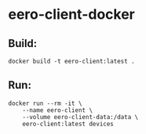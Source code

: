 # eero-client-docker

## Build:
```docker build -t eero-client:latest .```

## Run:
```
docker run --rm -it \
	--name eero-client \
	--volume eero-client-data:/data \
	eero-client:latest devices
```
